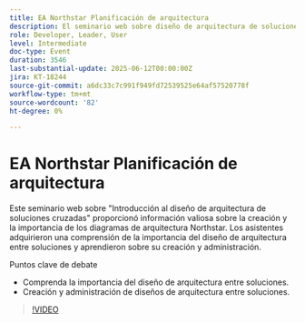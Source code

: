 ```yaml
---
title: EA Northstar Planificación de arquitectura
description: El seminario web sobre diseño de arquitectura de soluciones cruzadas abarcó el valor y la creación de diagramas Northstar, con perspectivas clave para desarrolladores, líderes y usuarios.
role: Developer, Leader, User
level: Intermediate
doc-type: Event
duration: 3546
last-substantial-update: 2025-06-12T00:00:00Z
jira: KT-18244
source-git-commit: a6dc33c7c991f949fd72539525e64af57520778f
workflow-type: tm+mt
source-wordcount: '82'
ht-degree: 0%

---
```



# EA Northstar Planificación de arquitectura

Este seminario web sobre &quot;Introducción al diseño de arquitectura de soluciones cruzadas&quot; proporcionó información valiosa sobre la creación y la importancia de los diagramas de arquitectura Northstar. Los asistentes adquirieron una comprensión de la importancia del diseño de arquitectura entre soluciones y aprendieron sobre su creación y administración.

Puntos clave de debate

* Comprenda la importancia del diseño de arquitectura entre soluciones.
* Creación y administración de diseños de arquitectura entre soluciones.

>[!VIDEO](https://video.tv.adobe.com/v/3463355/?learn=on&enablevpops)
